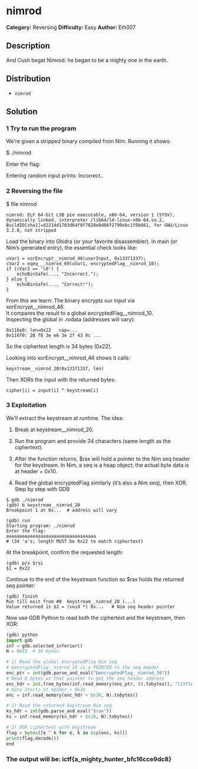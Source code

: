 # nimrod
**Category:** Reversing
**Difficulty:** Easy
**Author:** Eth007

## Description

And Cush begat Nimrod: he began to be a mighty one in the earth.

## Distribution

- `nimrod`

## Solution
### 1 Try to run the program
We’re given a stripped binary compiled from Nim. Running it shows:

$ ./nimrod

Enter the flag:

Entering random input prints: Incorrect..
### 2 Reversing the file
$ file nimrod
```
nimrod: ELF 64-bit LSB pie executable, x86-64, version 1 (SYSV), dynamically linked, interpreter /lib64/ld-linux-x86-64.so.2, BuildID[sha1]=d2214d1703d64f0f7620e8d86f2790ebc1f0b861, for GNU/Linux 3.2.0, not stripped
```
Load the binary into Ghidra (or your favorite disassembler). In main (or Nim’s generated entry), the essential check looks like:
```
uVar1 = xorEncrypt__nimrod_46(userInput, 0x13371337);
cVar2 = eqeq___nimrod_69(uVar1, encryptedFlag__nimrod_10);
if (cVar2 == '\0') {
    echoBinSafe(..., "Incorrect.");
} else {
    echoBinSafe(..., "Correct!");
}

```
From this we learn:
The binary encrypts our input via xorEncrypt__nimrod_46.\
It compares the result to a global encryptedFlag__nimrod_10.\
Inspecting the global in .rodata (addresses will vary):
```
0x116e0: len=0x22   cap=...
0x116f0: 28 f8 3e e6 3e 2f 43 0c ...

```
So the ciphertext length is 34 bytes (0x22).

Looking into xorEncrypt__nimrod_46 shows it calls:
```
keystream__nimrod_20(0x13371337, len)

```
Then XORs the input with the returned bytes:
```
cipher[i] = input[i] ^ keystream[i]

```
### 3 Exploitation 
We’ll extract the keystream at runtime. The idea:

1. Break at keystream__nimrod_20.

2. Run the program and provide 34 characters (same length as the ciphertext).

3. After the function returns, $rax will hold a pointer to the Nim seq header for the keystream.
In Nim, a seq is a heap object; the actual byte data is at header + 0x10.

4. Read the global encryptedFlag similarly (it’s also a Nim seq), then XOR.    
Step by step with GDB
```
$ gdb ./nimrod
(gdb) b keystream__nimrod_20
Breakpoint 1 at 0x...  # address will vary

(gdb) run
Starting program: ./nimrod
Enter the flag:
aaaaaaaaaaaaaaaaaaaaaaaaaaaaaaaaaa
# (34 'a's; length MUST be 0x22 to match ciphertext)

```
At the breakpoint, confirm the requested length:
```
(gdb) p/x $rsi
$1 = 0x22

```
Continue to the end of the keystream function so $rax holds the returned seq pointer:
```
(gdb) finish
Run till exit from #0  keystream__nimrod_20 (...)
Value returned is $2 = (void *) 0x...   # Nim seq header pointer

```
Now use GDB Python to read both the ciphertext and the keystream, then XOR:
```python
(gdb) python
import gdb
inf = gdb.selected_inferior()
N = 0x22  # 34 bytes

# 1) Read the global encryptedFlag Nim seq
# &encryptedFlag__nimrod_10 is a POINTER to the seq header
enc_ptr = int(gdb.parse_and_eval("&encryptedFlag__nimrod_10"))
# Read 8 bytes at that pointer to get the seq header address
enc_hdr = int.from_bytes(inf.read_memory(enc_ptr, 8).tobytes(), "little")
# Data starts at header + 0x10
enc = inf.read_memory(enc_hdr + 0x10, N).tobytes()

# 2) Read the returned keystream Nim seq
ks_hdr = int(gdb.parse_and_eval("$rax"))
ks = inf.read_memory(ks_hdr + 0x10, N).tobytes()

# 3) XOR ciphertext with keystream
flag = bytes([e ^ k for e, k in zip(enc, ks)])
print(flag.decode())
end
```
### The output will be: ictf{a_mighty_hunter_bfc16cce9dc8}

